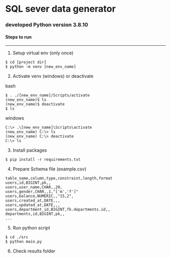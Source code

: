 # SQL sever data generator

### developed Python version 3.8.10

#### Steps to run

---

1. Setup virtual env (only once)

```
$ cd [project dir]
$ python -m venv [new_env_name]
```

2. Activate venv (windows) or deactivate

bash

```
$ . ./[new_env_name]/Scripts/activate
(new_env_name)$ ls
(new_env_name)$ deactivate
$ ls
```

windows

```
C:\> .\[new_env_name]\Scripts\activate
(new_env_name) C:\> ls
(new_env_name) C:\> deactivate
C:\> ls
```

3. Install packages

```
$ pip install -r requirements.txt
```

4. Prepare Schema file (example.csv)

```
table_name,column,type,constraint,length,format
users,id,BIGINT,pk,,
users,user_name,CHAR,,20,
users,gender,CHAR,,1,"['m','f']"
users,balance,NUMERIC,,"15,2",
users,created_at,DATE,,,
users,updated_at,DATE,,,
users,department_id,BIGINT,fk.departments.id,,
departments,id,BIGINT,pk,,
...

```

5. Run python script

```
$ cd ./src
$ python main.py
```

6. Check results folder
